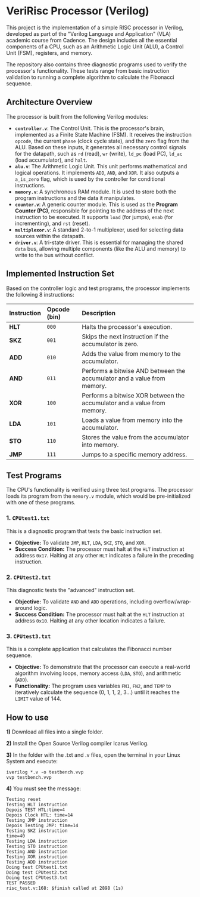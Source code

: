 # VeriRisc Processor (Verilog)

This project is the implementation of a simple RISC processor in Verilog, developed as part of the "Verilog Language and Application" (VLA) academic course from Cadence. The design includes all the essential components of a CPU, such as an Arithmetic Logic Unit (ALU), a Control Unit (FSM), registers, and memory.

The repository also contains three diagnostic programs used to verify the processor's functionality. These tests range from basic instruction validation to running a complete algorithm to calculate the Fibonacci sequence.

## Architecture Overview

The processor is built from the following Verilog modules:

* **`controller.v`**: The Control Unit. This is the processor's brain, implemented as a Finite State Machine (FSM). It receives the instruction `opcode`, the current `phase` (clock cycle state), and the `zero` flag from the ALU. Based on these inputs, it generates all necessary control signals for the datapath, such as `rd` (read), `wr` (write), `ld_pc` (load PC), `ld_ac` (load accumulator), and `halt`.
* **`alu.v`**: The Arithmetic Logic Unit. This unit performs mathematical and logical operations. It implements `ADD`, `AND`, and `XOR`. It also outputs a `a_is_zero` flag, which is used by the controller for conditional instructions.
* **`memory.v`**: A synchronous RAM module. It is used to store both the program instructions and the data it manipulates.
* **`counter.v`**: A generic counter module. This is used as the **Program Counter (PC)**, responsible for pointing to the address of the next instruction to be executed. It supports `load` (for jumps), `enab` (for incrementing), and `rst` (reset).
* **`multiplexor.v`**: A standard 2-to-1 multiplexer, used for selecting data sources within the datapath.
* **`driver.v`**: A tri-state driver. This is essential for managing the shared `data` bus, allowing multiple components (like the ALU and memory) to write to the bus without conflict.

## Implemented Instruction Set

Based on the controller logic and test programs, the processor implements the following 8 instructions:

| Instruction | Opcode (bin) | Description |
| :--- | :--- | :--- |
| **HLT** | `000` | Halts the processor's execution. |
| **SKZ** | `001` | Skips the next instruction if the accumulator is zero. |
| **ADD** | `010` | Adds the value from memory to the accumulator. |
| **AND** | `011` | Performs a bitwise AND between the accumulator and a value from memory. |
| **XOR** | `100` | Performs a bitwise XOR between the accumulator and a value from memory. |
| **LDA** | `101` | Loads a value from memory into the accumulator. |
| **STO** | `110` | Stores the value from the accumulator into memory. |
| **JMP** | `111` | Jumps to a specific memory address. |

## Test Programs

The CPU's functionality is verified using three test programs. The processor loads its program from the `memory.v` module, which would be pre-initialized with one of these programs.

### 1. `CPUtest1.txt`
This is a diagnostic program that tests the basic instruction set.
* **Objective:** To validate `JMP`, `HLT`, `LDA`, `SKZ`, `STO`, and `XOR`.
* **Success Condition:** The processor must halt at the `HLT` instruction at address `0x17`. Halting at any other `HLT` indicates a failure in the preceding instruction.

### 2. `CPUtest2.txt`
This diagnostic tests the "advanced" instruction set.
* **Objective:** To validate `AND` and `ADD` operations, including overflow/wrap-around logic.
* **Success Condition:** The processor must halt at the `HLT` instruction at address `0x10`. Halting at any other location indicates a failure.

### 3. `CPUtest3.txt`
This is a complete application that calculates the Fibonacci number sequence.
* **Objective:** To demonstrate that the processor can execute a real-world algorithm involving loops, memory access (`LDA`, `STO`), and arithmetic (`ADD`).
* **Functionality:** The program uses variables `FN1`, `FN2`, and `TEMP` to iteratively calculate the sequence (0, 1, 1, 2, 3...) until it reaches the `LIMIT` value of 144.

## How to use
**1)** Download all files into a single folder.

**2)** Install the Open Source Verilog compiler Icarus Verilog.

**3)** In the folder with the .txt and .v files, open the terminal in your Linux System and execute:
```
iverilog *.v -o testbench.vvp
vvp testbench.vvp 
```
**4)** You must see the message:
```
Testing reset
Testing HLT instruction
Depois TEST HTL:time=4
Depois Clock HTL: time=14
Testing JMP instruction
Depois Testing JMP: time=14
Testing SKZ instruction
time=40
Testing LDA instruction
Testing STO instruction
Testing AND instruction
Testing XOR instruction
Testing ADD instruction
Doing test CPUtest1.txt
Doing test CPUtest2.txt
Doing test CPUtest3.txt
TEST PASSED
risc_test.v:168: $finish called at 2898 (1s)
```
